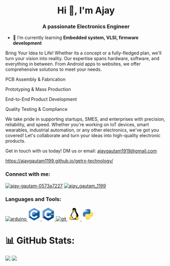 <h1 align="center">Hi 👋, I'm Ajay</h1>
<h3 align="center">A passionate Electronics Engineer</h3>

- 🌱 I’m currently learning **Embedded system, VLSI, firmware development**

Bring Your ldea to Life! Whether its a concept or a fully-fledged plan, we'll turn your vision into reality. Our expertise spans hardware, software, and everything in between. From Android apps to websites, we offer comprehensive solutions to meet your needs.


PCB Assembly & Fabrication 

Prototyping & Mass Production 

End-to-End Product Development 

Quality Testing & Compliance


We take pride in supporting startups, SMES, and enterprises with precision, reliability, and speed. Whether you're working on loT devices, smart wearables, industrial automation, or any other electronics, we've got you covered! Let's collaborate and turn your ideas into high-quality electronic products.

Get in touch with us today! 
DM us or email: ajaygautam1919@gmail.com

https://ajaygautam1199.github.io/getrx-technology/

<h3 align="left">Connect with me:</h3>
<p align="left">
<a href="https://linkedin.com/in/ajay-gautam-0573a7227" target="blank"><img align="center" src="https://raw.githubusercontent.com/rahuldkjain/github-profile-readme-generator/master/src/images/icons/Social/linked-in-alt.svg" alt="ajay-gautam-0573a7227" height="30" width="40" /></a>
<a href="https://instagram.com/ajay_gautam_1199" target="blank"><img align="center" src="https://raw.githubusercontent.com/rahuldkjain/github-profile-readme-generator/master/src/images/icons/Social/instagram.svg" alt="ajay_gautam_1199" height="30" width="40" /></a>
</p>

<h3 align="left">Languages and Tools:</h3>
<p align="left"> 
<!-- <a href="https://developer.android.com" target="_blank" rel="noreferrer"> <img src="https://raw.githubusercontent.com/devicons/devicon/master/icons/android/android-original-wordmark.svg" alt="android" width="40" height="40"/> </a> -->
<a href="https://www.arduino.cc/" target="_blank" rel="noreferrer"> <img src="https://cdn.worldvectorlogo.com/logos/arduino-1.svg" alt="arduino" width="40" height="40"/> </a> 
<a href="https://www.cprogramming.com/" target="_blank" rel="noreferrer"> <img src="https://raw.githubusercontent.com/devicons/devicon/master/icons/c/c-original.svg" alt="c" width="40" height="40"/> </a> 
<a href="https://www.w3schools.com/cpp/" target="_blank" rel="noreferrer"> <img src="https://raw.githubusercontent.com/devicons/devicon/master/icons/cplusplus/cplusplus-original.svg" alt="cplusplus" width="40" height="40"/> </a> 
<!-- <a href="https://firebase.google.com/" target="_blank" rel="noreferrer"> <img src="https://www.vectorlogo.zone/logos/firebase/firebase-icon.svg" alt="firebase" width="40" height="40"/> </a>  -->
<a href="https://git-scm.com/" target="_blank" rel="noreferrer"> <img src="https://www.vectorlogo.zone/logos/git-scm/git-scm-icon.svg" alt="git" width="40" height="40"/> </a> 
<!-- <a href="https://www.java.com" target="_blank" rel="noreferrer"> <img src="https://raw.githubusercontent.com/devicons/devicon/master/icons/java/java-original.svg" alt="java" width="40" height="40"/> </a>  -->
<!-- <a href="https://kotlinlang.org" target="_blank" rel="noreferrer"> <img src="https://www.vectorlogo.zone/logos/kotlinlang/kotlinlang-icon.svg" alt="kotlin" width="40" height="40"/> </a>  -->
<a href="https://www.linux.org/" target="_blank" rel="noreferrer"> <img src="https://raw.githubusercontent.com/devicons/devicon/master/icons/linux/linux-original.svg" alt="linux" width="40" height="40"/> </a> 
<a href="https://www.python.org" target="_blank" rel="noreferrer"> <img src="https://raw.githubusercontent.com/devicons/devicon/master/icons/python/python-original.svg" alt="python" width="40" height="40"/> </a> </p>

# 📊 GitHub Stats:

<!--![](https://github-readme-streak-stats.herokuapp.com/?user=AJAYGAUTAM1199&theme=dark&hide_border=false)<br/> -->
![](https://github-readme-stats.vercel.app/api/top-langs/?username=AJAYGAUTAM1199&theme=dark&hide_border=false&include_all_commits=true&count_private=false&layout=compact)
[![](https://visitcount.itsvg.in/api?id=AJAYGAUTAM1199&icon=0&color=0)](https://visitcount.itsvg.in)
